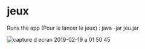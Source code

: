 # jeux

Runs the app (Pour le lancer le jeux) :
java -jar jeu.jar

![capture d ecran 2019-02-19 a 01 50 45](https://user-images.githubusercontent.com/46876471/52982995-3fa9cd00-33e9-11e9-9920-54c80a8ffc1c.png)
